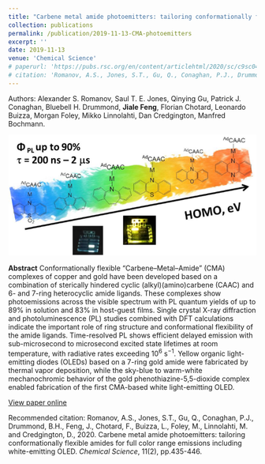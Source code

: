 ```yaml
---
title: "Carbene metal amide photoemitters: tailoring conformationally flexible amides for full color range emissions including white-emitting OLED"
collection: publications
permalink: /publication/2019-11-13-CMA-photoemitters
excerpt: ''
date: 2019-11-13
venue: 'Chemical Science'
# paperurl: 'https://pubs.rsc.org/en/content/articlehtml/2020/sc/c9sc04589a'
# citation: 'Romanov, A.S., Jones, S.T., Gu, Q., Conaghan, P.J., Drummond, B.H., Feng, J., Chotard, F., Buizza, L., Foley, M., Linnolahti, M. and Credgington, D., 2020. Carbene metal amide photoemitters: tailoring conformationally flexible amides for full color range emissions including white-emitting OLED. Chemical Science, 11(2), pp.435-446.'
---
```

Authors: Alexander S. Romanov, Saul T. E. Jones, Qinying Gu, Patrick J. Conaghan, Bluebell H. Drummond, **Jiale Feng**, Florian Chotard, Leonardo Buizza, Morgan Foley, Mikko Linnolahti, Dan Credgington, Manfred Bochmann.

![CMA-photoemitters](/images/CMA-photoemitters.png)

**Abstract**
Conformationally flexible “Carbene–Metal–Amide” (CMA) complexes of copper and gold have been developed based on a combination of sterically hindered cyclic (alkyl)(amino)carbene (CAAC) and 6- and 7-ring heterocyclic amide ligands. These complexes show photoemissions across the visible spectrum with PL quantum yields of up to 89% in solution and 83% in host-guest films. Single crystal X-ray diffraction and photoluminescence (PL) studies combined with DFT calculations indicate the important role of ring structure and conformational flexibility of the amide ligands. Time-resolved PL shows efficient delayed emission with sub-microsecond to microsecond excited state lifetimes at room temperature, with radiative rates exceeding 10$^6$ s$^{−1}$. Yellow organic light-emitting diodes (OLEDs) based on a 7-ring gold amide were fabricated by thermal vapor deposition, while the sky-blue to warm-white mechanochromic behavior of the gold phenothiazine-5,5-dioxide complex enabled fabrication of the first CMA-based white light-emitting OLED.

[View paper online](https://pubs.rsc.org/en/content/articlehtml/2020/sc/c9sc04589a)

Recommended citation: Romanov, A.S., Jones, S.T., Gu, Q., Conaghan, P.J., Drummond, B.H., Feng, J., Chotard, F., Buizza, L., Foley, M., Linnolahti, M. and Credgington, D., 2020. Carbene metal amide photoemitters: tailoring conformationally flexible amides for full color range emissions including white-emitting OLED. *Chemical Science*, 11(2), pp.435-446.